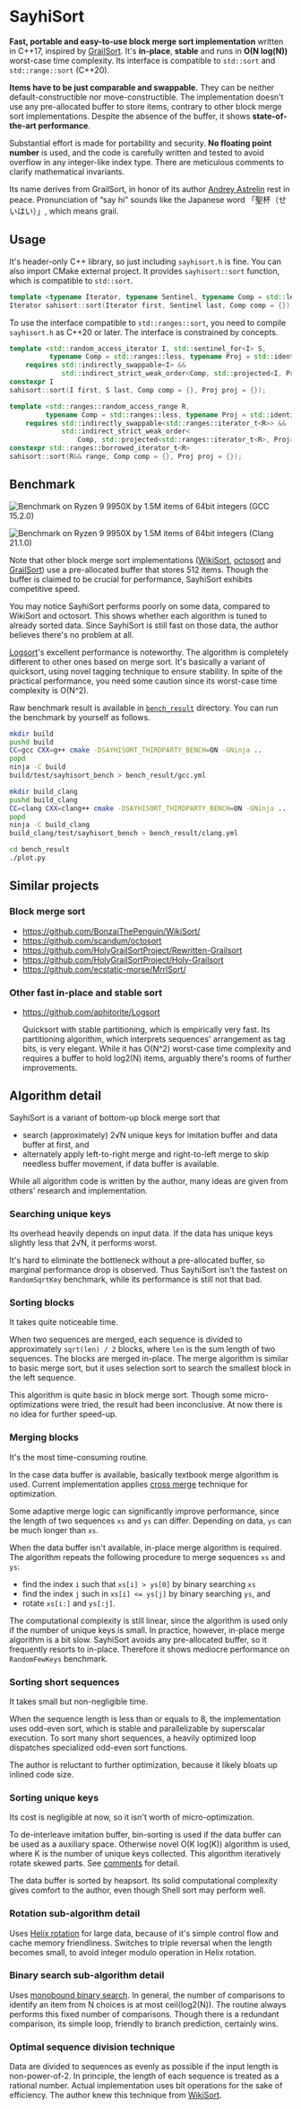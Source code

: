 # SayhiSort

**Fast, portable and easy-to-use block merge sort implementation** written in C++17, inspired by [GrailSort](https://github.com/Mrrl/GrailSort). It's **in-place**, **stable** and runs in **O(N log(N))** worst-case time complexity. Its interface is compatible to `std::sort` and `std::range::sort` (C++20).

**Items have to be just comparable and swappable.** They can be neither default-constructible nor move-constructible. The implementation doesn't use any pre-allocated buffer to store items, contrary to other block merge sort implementations. Despite the absence of the buffer, it shows **state-of-the-art performance**.

Substantial effort is made for portability and security. **No floating point number** is used, and the code is carefully written and tested to avoid overflow in any integer-like index type. There are meticulous comments to clarify mathematical invariants.

Its name derives from GrailSort, in honor of its author [Andrey Astrelin](https://superliminal.com/andrey/biography.html) rest in peace. Pronunciation of “say hi” sounds like the Japanese word 「聖杯（せいはい）」, which means grail.

## Usage

It's header-only C++ library, so just including `sayhisort.h` is fine. You can also import CMake external project. It provides `sayhisort::sort` function, which is compatible to `std::sort`.


```cpp
template <typename Iterator, typename Sentinel, typename Comp = std::less<>>
Iterator sahisort::sort(Iterator first, Sentinel last, Comp comp = {});

```

To use the interface compatible to `std::ranges::sort`, you need to compile `sayhisort.h` as C++20 or later. The interface is constrained by concepts.

```cpp
template <std::random_access_iterator I, std::sentinel_for<I> S,
          typename Comp = std::ranges::less, typename Proj = std::identity>
    requires std::indirectly_swappable<I> &&
             std::indirect_strict_weak_order<Comp, std::projected<I, Proj>>
constexpr I
sahisort::sort(I first, S last, Comp comp = {}, Proj proj = {});

template <std::ranges::random_access_range R,
         typename Comp = std::ranges::less, typename Proj = std::identity>
    requires std::indirectly_swappable<std::ranges::iterator_t<R>> &&
             std::indirect_strict_weak_order<
                 Comp, std::projected<std::ranges::iterator_t<R>, Proj>>
constexpr std::ranges::borrowed_iterator_t<R>
sahisort::sort(R&& range, Comp comp = {}, Proj proj = {});
```

## Benchmark

![Benchmark on Ryzen 9 9950X by 1.5M items of 64bit integers (GCC 15.2.0)](bench_result/gcc.png)

![Benchmark on Ryzen 9 9950X by 1.5M items of 64bit integers (Clang 21.1.0)](bench_result/clang.png)

Note that other block merge sort implementations ([WikiSort](https://github.com/BonzaiThePenguin/WikiSort/), [octosort](https://github.com/scandum/octosort) and [GrailSort](https://github.com/Mrrl/GrailSort)) use a pre-allocated buffer that stores 512 items. Though the buffer is claimed to be crucial for performance, SayhiSort exhibits competitive speed.

You may notice SayhiSort performs poorly on some data, compared to WikiSort and octosort. This shows whether each algorithm is tuned to already sorted data. Since SayhiSort is still fast on those data, the author believes there's no problem at all.

[Logsort](https://github.com/aphitorite/Logsort)'s excellent performance is noteworthy. The algorithm is completely different to other ones based on merge sort. It's basically a variant of quicksort, using novel tagging technique to ensure stability. In spite of the practical performance, you need some caution since its worst-case time complexity is O(N^2).

Raw benchmark result is available in [`bench_result`](bench_result/) directory. You can run the benchmark by yourself as follows.

```sh
mkdir build
pushd build
CC=gcc CXX=g++ cmake -DSAYHISORT_THIRDPARTY_BENCH=ON -GNinja ..
popd
ninja -C build
build/test/sayhisort_bench > bench_result/gcc.yml

mkdir build_clang
pushd build_clang
CC=clang CXX=clang++ cmake -DSAYHISORT_THIRDPARTY_BENCH=ON -GNinja ..
popd
ninja -C build_clang
build_clang/test/sayhisort_bench > bench_result/clang.yml

cd bench_result
./plot.py
```

## Similar projects

### Block merge sort

* https://github.com/BonzaiThePenguin/WikiSort/
* https://github.com/scandum/octosort
* https://github.com/HolyGrailSortProject/Rewritten-Grailsort
* https://github.com/HolyGrailSortProject/Holy-Grailsort
* https://github.com/ecstatic-morse/MrrlSort/

### Other fast in-place and stable sort

* https://github.com/aphitorite/Logsort

  Quicksort with stable partitioning, which is empirically very fast. Its partitioning algorithm, which interprets sequences' arrangement as tag bits, is very elegant. While it has O(N^2) worst-case time complexity and requires a buffer to hold log2(N) items, arguably there's rooms of further improvements.

## Algorithm detail

SayhiSort is a variant of bottom-up block merge sort that

* search (approximately) 2√N unique keys for imitation buffer and data buffer at first, and
* alternately apply left-to-right merge and right-to-left merge to skip needless buffer movement, if data buffer is available.

While all algorithm code is written by the author, many ideas are given from others' research and implementation.

### Searching unique keys

Its overhead heavily depends on input data. If the data has unique keys slightly less that 2√N, it performs worst.

It's hard to eliminate the bottleneck without a pre-allocated buffer, so marginal performance drop is observed. Thus SayhiSort isn't the fastest on `RandomSqrtKey` benchmark, while its performance is still not that bad.

### Sorting blocks

It takes quite noticeable time.

When two sequences are merged, each sequence is divided to approximately `sqrt(len) / 2` blocks, where `len` is the sum length of two sequences. The blocks are merged in-place. The merge algorithm is similar to basic merge sort, but it uses selection sort to search the smallest block in the left sequence.

This algorithm is quite basic in block merge sort. Though some micro-optimizations were tried, the result had been inconclusive. At now there is no idea for further speed-up.

### Merging blocks

It's the most time-consuming routine.

In the case data buffer is available, basically textbook merge algorithm is used. Current implementation applies [cross merge](https://github.com/scandum/quadsort#cross-merge) technique for optimization.

Some adaptive merge logic can significantly improve performance, since the length of two sequences `xs` and `ys` can differ. Depending on data, `ys` can be much longer than `xs`.

When the data buffer isn't available, in-place merge algorithm is required. The algorithm repeats the following procedure to merge sequences `xs` and `ys`:

* find the index `i` such that `xs[i] > ys[0]` by binary searching `xs`
* find the index `j` such in `xs[i] <= ys[j]` by binary searching `ys`, and
* rotate `xs[i:]` and `ys[:j]`.

The computational complexity is still linear, since the algorithm is used only if the number of unique keys is small. In practice, however, in-place merge algorithm is a bit slow. SayhiSort avoids any pre-allocated buffer, so it frequently resorts to in-place. Therefore it shows mediocre performance on `RandomFewKeys` benchmark.

### Sorting short sequences

It takes small but non-negligible time.

When the sequence length is less than or equals to 8, the implementation uses odd-even sort, which is stable and parallelizable by superscalar execution. To sort many short sequences, a heavily optimized loop dispatches specialized odd-even sort functions.

The author is reluctant to further optimization, because it likely bloats up inlined code size.

### Sorting unique keys

Its cost is negligible at now, so it isn't worth of micro-optimization.

To de-interleave imitation buffer, bin-sorting is used if the data buffer can be used as a auxiliary space. Otherwise novel O(K log(K)) algorithm is used, where K is the number of unique keys collected. This algorithm iteratively rotate skewed parts. See [comments](https://github.com/grafi-tt/sayhisort/blob/1a5833f27aaeeb9c463a971ceabd35f51af4c9a9/sayhisort.h#L476-L485) for detail.

The data buffer is sorted by heapsort. Its solid computational complexity gives comfort to the author, even though Shell sort may perform well.

### Rotation sub-algorithm detail

Uses [Helix rotation](https://github.com/scandum/rotate#helix-rotation) for large data, because of it's simple control flow and cache memory friendliness. Switches to triple reversal when the length becomes small, to avoid integer modulo operation in Helix rotation.

### Binary search sub-algorithm detail

Uses [monobound binary search](https://github.com/scandum/binary_search). In general, the number of comparisons to identify an item from N choices is at most ceil(log2(N)). The routine always performs this fixed number of comparisons. Though there is a redundant comparison, its simple loop, friendly to branch prediction, certainly wins.

### Optimal sequence division technique

Data are divided to sequences as evenly as possible if the input length is non-power-of-2. In principle, the length of each sequence is treated as a rational number. Actual implementation uses bit operations for the sake of efficiency. The author knew this technique from [WikiSort](https://github.com/BonzaiThePenguin/WikiSort/blob/master/Chapter%202.%20Merging.md).

